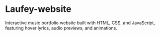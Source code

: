 # Laufey-website
Interactive music portfolio website built with HTML, CSS, and JavaScript, featuring hover lyrics, audio previews, and animations.
